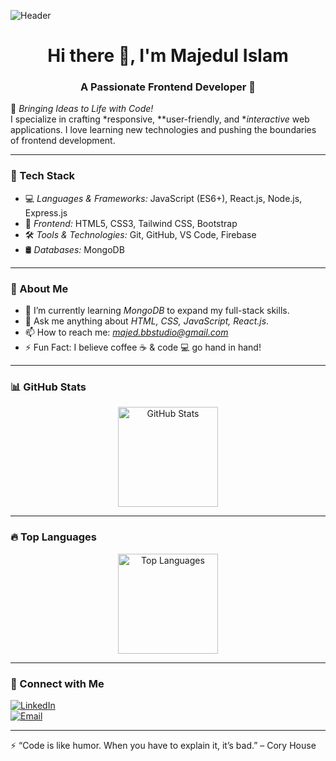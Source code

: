 ![Header](https://github.com/user-attachments/assets/3ab17cb1-e5b9-42b0-8cae-b6e941b1fa78)

<h1 align="center">Hi there 👋, I'm Majedul Islam</h1>
<h3 align="center">A Passionate Frontend Developer 🚀</h3>

🌟 *Bringing Ideas to Life with Code!*  
I specialize in crafting *responsive, **user-friendly, and **interactive* web applications. I love learning new technologies and pushing the boundaries of frontend development.

---

### 🚀 Tech Stack  
- 💻 *Languages & Frameworks:* JavaScript (ES6+), React.js, Node.js, Express.js  
- 🎨 *Frontend:* HTML5, CSS3, Tailwind CSS, Bootstrap  
- 🛠 *Tools & Technologies:* Git, GitHub, VS Code, Firebase  
- 🛢 *Databases:* MongoDB 

---

### 📌 About Me  
- 🌱 I’m currently learning *MongoDB* to expand my full-stack skills.  
- 💬 Ask me anything about *HTML, CSS, JavaScript, React.js*.  
- 📫 How to reach me: *majed.bbstudio@gmail.com*
- ⚡ Fun Fact: I believe coffee ☕ & code 💻 go hand in hand!

---

### 📊 GitHub Stats  
<div align="center">
  <img src="https://github-readme-stats.vercel.app/api?username=Denurychowdhury&show_icons=true&count_private=true&theme=radical" alt="GitHub Stats" height="160px"/>
</div>

---

### 🔥 Top Languages  
<div align="center">
  <img src="https://github-readme-stats.vercel.app/api/top-langs/?username=Denurychowdhury&layout=compact&theme=radical" alt="Top Languages" height="160px"/>
</div>

---

### 🎯 Connect with Me  
[![LinkedIn](https://img.shields.io/badge/LinkedIn-blue?style=for-the-badge&logo=linkedin)](https://www.linkedin.com/in/denury-chowdhury-796094243/)  
[![Email](https://img.shields.io/badge/Email-denuryc@gmail.com-red?style=for-the-badge&logo=gmail)](mailto:denuryc@gmail.com)  

---

⚡ “Code is like humor. When you have to explain it, it’s bad.” – Cory House

